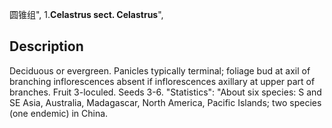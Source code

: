 圆锥组",
1.**Celastrus sect. Celastrus**",

## Description
Deciduous or evergreen. Panicles typically terminal; foliage bud at axil of branching inflorescences absent if inflorescences axillary at upper part of branches. Fruit 3-loculed. Seeds 3-6.
  "Statistics": "About six species: S and SE Asia, Australia, Madagascar, North America, Pacific Islands; two species (one endemic) in China.
